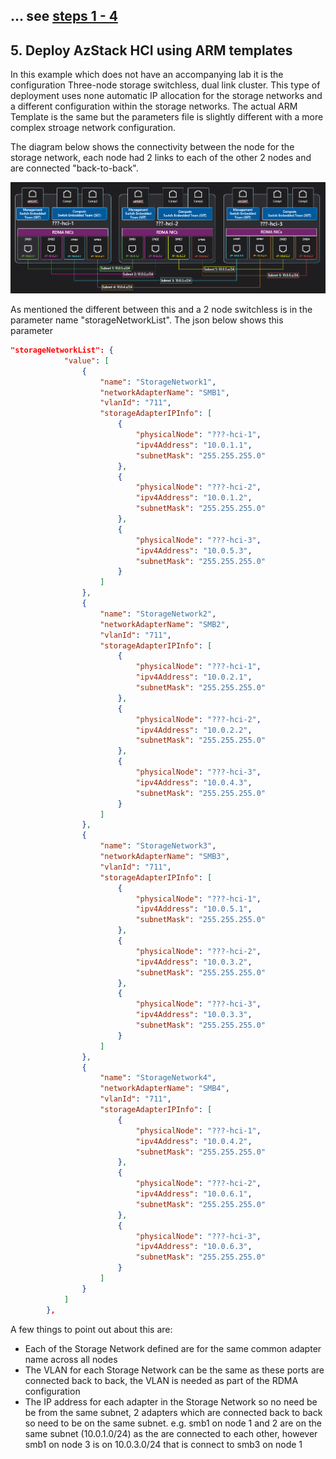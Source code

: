 
## ... see [steps 1 - 4](../readme.md)
## 5. Deploy AzStack HCI using ARM templates

In this example which does not have an accompanying lab it is the configuration Three-node storage switchless, dual link cluster.  This type of deployment uses none automatic IP allocation for the storage networks and a different configuration within the storage networks.  The actual ARM Template is the same but the parameters file is slightly different with a more complex stroage network configuration.

The diagram below shows the connectivity between the node for the storage network, each node had 2 links to each of the other 2 nodes and are connected "back-to-back".

![Three-node storage switchless, dual link](./images/3nodedualmeshswitchless.png)

As mentioned the different between this and a 2 node switchless is in the parameter name "storageNetworkList".  The json below shows this parameter

```json
"storageNetworkList": {
            "value": [
                {
                    "name": "StorageNetwork1",
                    "networkAdapterName": "SMB1",
                    "vlanId": "711",
                    "storageAdapterIPInfo": [
                        {
                            "physicalNode": "???-hci-1",
                            "ipv4Address": "10.0.1.1",
                            "subnetMask": "255.255.255.0"
                        },
                        {
                            "physicalNode": "???-hci-2",
                            "ipv4Address": "10.0.1.2",
                            "subnetMask": "255.255.255.0"
                        },
                        {
                            "physicalNode": "???-hci-3",
                            "ipv4Address": "10.0.5.3",
                            "subnetMask": "255.255.255.0"
                        }
                    ]
                },
                {
                    "name": "StorageNetwork2",
                    "networkAdapterName": "SMB2",
                    "vlanId": "711",
                    "storageAdapterIPInfo": [
                        {
                            "physicalNode": "???-hci-1",
                            "ipv4Address": "10.0.2.1",
                            "subnetMask": "255.255.255.0"
                        },
                        {
                            "physicalNode": "???-hci-2",
                            "ipv4Address": "10.0.2.2",
                            "subnetMask": "255.255.255.0"
                        },
                        {
                            "physicalNode": "???-hci-3",
                            "ipv4Address": "10.0.4.3",
                            "subnetMask": "255.255.255.0"
                        }
                    ]
                },
                {
                    "name": "StorageNetwork3",
                    "networkAdapterName": "SMB3",
                    "vlanId": "711",
                    "storageAdapterIPInfo": [
                        {
                            "physicalNode": "???-hci-1",
                            "ipv4Address": "10.0.5.1",
                            "subnetMask": "255.255.255.0"
                        },
                        {
                            "physicalNode": "???-hci-2",
                            "ipv4Address": "10.0.3.2",
                            "subnetMask": "255.255.255.0"
                        },
                        {
                            "physicalNode": "???-hci-3",
                            "ipv4Address": "10.0.3.3",
                            "subnetMask": "255.255.255.0"
                        }
                    ]
                },
                {
                    "name": "StorageNetwork4",
                    "networkAdapterName": "SMB4",
                    "vlanId": "711",
                    "storageAdapterIPInfo": [
                        {
                            "physicalNode": "???-hci-1",
                            "ipv4Address": "10.0.4.2",
                            "subnetMask": "255.255.255.0"
                        },
                        {
                            "physicalNode": "???-hci-2",
                            "ipv4Address": "10.0.6.1",
                            "subnetMask": "255.255.255.0"
                        },
                        {
                            "physicalNode": "???-hci-3",
                            "ipv4Address": "10.0.6.3",
                            "subnetMask": "255.255.255.0"
                        }
                    ]
                }
            ]
        },
```
A few things to point out about this are:

- Each of the Storage Network defined are for the same common adapter name across all nodes
- The VLAN for each Storage Network can be the same as these ports are connected back to back, the VLAN is needed as part of the RDMA configuration
- The IP address for each adapter in the Storage Network so no need be be from the same subnet, 2 adapters which are connected back to back so need to be on the same subnet. e.g. smb1 on node 1 and 2 are on the same subnet (10.0.1.0/24) as the are connected to each other, however smb1 on node 3 is on 10.0.3.0/24 that is connect to smb3 on node 1

